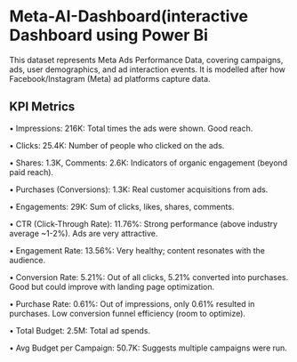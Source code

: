 # Meta-AI-Dashboard(interactive Dashboard using Power Bi
This dataset represents Meta Ads Performance Data, covering campaigns, ads, user demographics, and ad interaction events. It is modelled after how Facebook/Instagram (Meta) ad platforms capture data.

## KPI Metrics
• Impressions: 216K: Total times the ads were shown. Good reach.

• Clicks: 25.4K: Number of people who clicked on the ads.

• Shares: 1.3K, Comments: 2.6K: Indicators of organic engagement (beyond paid
reach).

• Purchases (Conversions): 1.3K: Real customer acquisitions from ads.

• Engagements: 29K: Sum of clicks, likes, shares, comments.

• CTR (Click-Through Rate): 11.76%: Strong performance (above industry average
~1-2%). Ads are very attractive.

• Engagement Rate: 13.56%: Very healthy; content resonates with the audience.

• Conversion Rate: 5.21%: Out of all clicks, 5.21% converted into purchases. Good
but could improve with landing page optimization.

• Purchase Rate: 0.61%: Out of impressions, only 0.61% resulted in purchases. Low
conversion funnel efficiency (room to optimize).

• Total Budget: 2.5M: Total ad spends.

• Avg Budget per Campaign: 50.7K: Suggests multiple campaigns were run.
